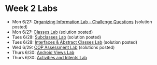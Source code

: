 # Week 2 Labs
- Mon 6/27: [Organizing Information Lab - Challenge Questions](https://github.com/ga-adi-nyc/Organizing-Information-Lab) (solution posted)
- Mon 6/27: [Classes Lab](https://github.com/ga-adi-nyc/Classes-Lab) (solution posted)
- Tues 6/28: [Subclasses Lab](https://github.com/ga-adi-nyc/Subclasses-Lab) (solution posted)
- Tues 6/28: [Interfaces & Abstract Classes Lab](https://github.com/ga-adi-nyc/Interfaces-and-Abstract-Classes-Lab) (solution posted)
- Wed 6/29: [OOP Assessment Lab](https://github.com/ga-adi-nyc/OOP-Assessment-Lab) (solutions posted)
- Thurs 6/30: [Android Views Lab](https://github.com/ga-adi-nyc/Android-Views-Lab)
- Thurs 6/30: [Activities and Intents Lab](https://github.com/ga-adi-nyc/Activities-And-Intents-Lab)